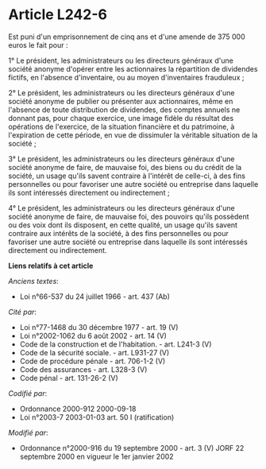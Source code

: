 # Article L242-6

Est puni d'un emprisonnement de cinq ans et d'une amende de 375 000 euros le fait pour :

1° Le président, les administrateurs ou les directeurs généraux d'une société anonyme d'opérer entre les actionnaires la
répartition de dividendes fictifs, en l'absence d'inventaire, ou au moyen d'inventaires frauduleux ;

2° Le président, les administrateurs ou les directeurs généraux d'une société anonyme de publier ou présenter aux
actionnaires, même en l'absence de toute distribution de dividendes, des comptes annuels ne donnant pas, pour chaque
exercice, une image fidèle du résultat des opérations de l'exercice, de la situation financière et du patrimoine, à
l'expiration de cette période, en vue de dissimuler la véritable situation de la société ;

3° Le président, les administrateurs ou les directeurs généraux d'une société anonyme de faire, de mauvaise foi, des biens ou
du crédit de la société, un usage qu'ils savent contraire à l'intérêt de celle-ci, à des fins personnelles ou pour favoriser
une autre société ou entreprise dans laquelle ils sont intéressés directement ou indirectement ;

4° Le président, les administrateurs ou les directeurs généraux d'une société anonyme de faire, de mauvaise foi, des pouvoirs
qu'ils possèdent ou des voix dont ils disposent, en cette qualité, un usage qu'ils savent contraire aux intérêts de la
société, à des fins personnelles ou pour favoriser une autre société ou entreprise dans laquelle ils sont intéressés
directement ou indirectement.

**Liens relatifs à cet article**

_Anciens textes_:

  - Loi n°66-537 du 24 juillet 1966 - art. 437 (Ab)

_Cité par_:

  - Loi n°77-1468 du 30 décembre 1977 - art. 19 (V)
  - Loi n°2002-1062 du 6 août 2002 - art. 14 (V)
  - Code de la construction et de l'habitation. - art. L241-3 (V)
  - Code de la sécurité sociale. - art. L931-27 (V)
  - Code de procédure pénale - art. 706-1-2 (V)
  - Code des assurances - art. L328-3 (V)
  - Code pénal - art. 131-26-2 (V)

_Codifié par_:

  - Ordonnance 2000-912 2000-09-18
  - Loi n°2003-7 2003-01-03 art. 50 I (ratification)

_Modifié par_:

  - Ordonnance n°2000-916 du 19 septembre 2000 - art. 3 (V) JORF 22 septembre 2000 en vigueur le 1er janvier 2002
